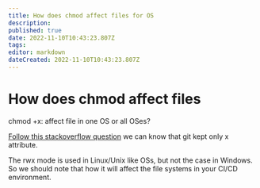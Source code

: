 ```yaml
---
title: How does chmod affect files for OS
description: 
published: true
date: 2022-11-10T10:43:23.807Z
tags: 
editor: markdown
dateCreated: 2022-11-10T10:43:23.807Z
---
```


# How does chmod affect files
chmod +x: affect file in one OS or all OSes?

[Follow this stackoverflow question](https://unix.stackexchange.com/questions/437569/chmod-x-affect-file-in-one-os-or-all-oses) we can know that git kept only x attribute.

The rwx mode is used in Linux/Unix like OSs, but not the case in Windows. So we should note that how it will affect the file systems in your CI/CD environment.